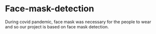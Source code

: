# Face-mask-detection
During covid pandemic, face mask was necessary for the people to wear and so our project is based on face mask detection.

